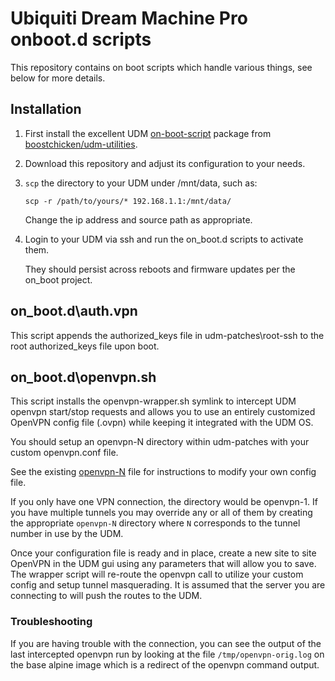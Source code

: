 # Ubiquiti Dream Machine Pro onboot.d scripts

This repository contains on boot scripts which handle various things, see below for more details.

## Installation
1. First install the excellent UDM [on-boot-script](https://github.com/boostchicken/udm-utilities/tree/master/on-boot-script) package from [boostchicken/udm-utilities](https://github.com/boostchicken/udm-utilities).
2. Download this repository and adjust its configuration to your needs.
3. `scp` the directory to your UDM under /mnt/data, such as:

   `scp -r /path/to/yours/* 192.168.1.1:/mnt/data/`

   Change the ip address and source path as appropriate.
4. Login to your UDM via ssh and run the on_boot.d scripts to activate them.

   They should persist across reboots and firmware updates per the on_boot project.

## on\_boot.d\auth.vpn

This script appends the authorized\_keys file in udm-patches\root-ssh to the root authorized_keys file upon boot.

## on\_boot.d\openvpn.sh

This script installs the openvpn-wrapper.sh symlink to intercept UDM openvpn start/stop requests and allows you to use an entirely customized OpenVPN config file (.ovpn) while keeping it integrated with the UDM OS.

You should setup an openvpn-N directory within udm-patches with your custom openvpn.conf file.

See the existing [openvpn-N](udm-patches/openvpn-N/openvpn-1.conf) file for instructions to modify your own config file.

If you only have one VPN connection, the directory would be openvpn-1. If you have multiple tunnels you may override
any or all of them by creating the appropriate `openvpn-N` directory where `N` corresponds to the tunnel number in use by the UDM.

Once your configuration file is ready and in place, create a new site to site OpenVPN in the UDM gui using any parameters
that will allow you to save.  The wrapper script will re-route the openvpn call to utilize your custom config and setup tunnel
masquerading.  It is assumed that the server you are connecting to will push the routes to the UDM.

### Troubleshooting
If you are having trouble with the connection, you can see the output of the last intercepted openvpn run by looking at the file `/tmp/openvpn-orig.log` on the base alpine image which is a redirect of the openvpn command output.
